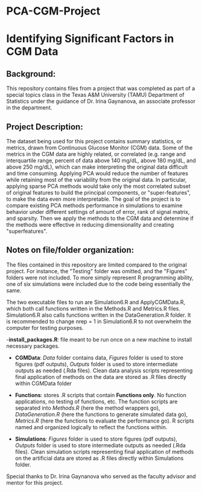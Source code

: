 # PCA-CGM-Project
# Identifying Significant Factors in CGM Data

## Background:
This repository contains files from a project that was completed as part of a special topics class in the Texas A&M University (TAMU) Department of Statistics under the guidance of Dr. Irina Gaynanova, an associate professor in the department.

## Project Description:

The dataset being used for this project contains summary statistics, or metrics, drawn from Continuous Glucose Monitor (CGM) data. Some of the metrics in the CGM data are highly related, or correlated (e.g. range and interquartile range, percent of data above 140 mg/dL, above 180 mg/dL, and above 250 mg/dL), which can make interpreting the original data difficult and time consuming. Applying PCA would reduce the number of features while retaining most of the variability from the original data. In particular, applying sparse PCA methods would take only the most correlated subset of original features to build the principal components, or "super-features", to make the data even more interpretable.
The goal of the project is to compare existing PCA methods performance in simulations to examine behavior under different settings of amount of error, rank of signal matrix, and sparsity. Then we apply the methods to the CGM data and determine if the methods were effective in reducing dimensionality and creating "superfeatures".

## Notes on file/folder organization:

The files contained in this repository are limited compared to the original project. For instance, the "Testing" folder was omitted, and the "Figures" folders were not included. To more simply represent R programming ability, one of six simulations were included due to the code being essentially the same. 

The two executable files to run are Simulation6.R and ApplyCGMData.R, which both call functions written in the Methods.R and Metrics.R files. Simulation6.R also calls functions written in the DataGeneration.R folder. It is recommended to change nrep = 1 in Simulation6.R to not overwhelm the computer for testing purposes.

-**install_packages.R**: file meant to be run once on a new machine to install necessary packages.

 - **CGMData**: *Data* folder contains data, *Figures* folder is used to store figures (pdf outputs), *Outputs* folder is used to store intermediate outputs as needed (.Rda files). Clean data analysis scripts representing final application of methods on the data are stored as .R files directly within CGMData folder
 
 - **Functions**: stores .R scripts that contain **Functions only**. No function applications, no testing of functions, etc. The function scripts are separated into *Methods.R* (here the method wrappers go), *DataGeneration.R* (here the functions to generate simulated data go), *Metrics.R* (here the functions to evaluate the performance go). R scripts named and organized logically to reflect the functions within.
 
 - **Simulations**: *Figures* folder is used to store figures (pdf outputs), *Outputs* folder is used to store intermediate outputs as needed (.Rda files). Clean simulation scripts representing final application of methods on the artificial data are stored as .R files directly within Simulations folder. 
 
 Special thanks to Dr. Irina Gaynanova who served as the faculty advisor and mentor for this project.
